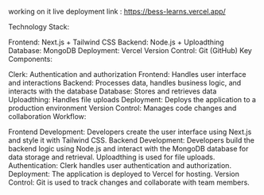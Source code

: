 working on it
live deployment link : https://bess-learns.vercel.app/

Technology Stack:

Frontend: Next.js + Tailwind CSS
Backend: Node.js + Uploadthing
Database: MongoDB
Deployment: Vercel
Version Control: Git (GitHub)
Key Components:

Clerk: Authentication and authorization
Frontend: Handles user interface and interactions
Backend: Processes data, handles business logic, and interacts with the database
Database: Stores and retrieves data
Uploadthing: Handles file uploads
Deployment: Deploys the application to a production environment
Version Control: Manages code changes and collaboration
Workflow:

Frontend Development: Developers create the user interface using Next.js and style it with Tailwind CSS.
Backend Development: Developers build the backend logic using Node.js and interact with the MongoDB database for data storage and retrieval. Uploadthing is used for file uploads.
Authentication: Clerk handles user authentication and authorization.
Deployment: The application is deployed to Vercel for hosting.
Version Control: Git is used to track changes and collaborate with team members.
